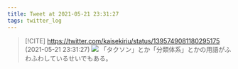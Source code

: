 ```yaml
---
title: Tweet at 2021-05-21 23:31:27
tags: twitter_log
---
```


> [!CITE] https://twitter.com/kaisekiriu/status/1395749081180295175 (2021-05-21 23:31:27)
> ![](https://twitter.com/kaisekiriu/status/1395749081180295175)
> 「タクソン」とか「分類体系」とかの用語がふわふわしているせいでもある。
